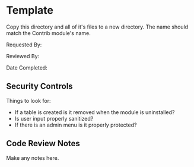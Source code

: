 # Template

Copy this directory and all of it's files to a new directory. The name should
match the Contrib module's name.


Requested By:

Reviewed By:

Date Completed:


## Security Controls

Things to look for:

- If a table is created is it removed when the module is uninstalled?
- Is user input properly sanitized?
- If there is an admin menu is it properly protected?


## Code Review Notes 

Make any notes here.

